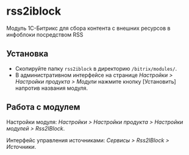 # rss2iblock
Модуль 1С-Битрикс для сбора контента с внешних ресурсов в инфоблоки посредством RSS

## Установка
* Скопируйте папку `rss2iblock` в директорию `/bitrix/modules/`.
* В административном интерфейсе на странице _Настройки > Настройки продукта > Модули_ нажмите кнопку [Установить] напротив названия модуля.

## Работа с модулем
Настройки модуля: _Настройки > Настройки продукта > Настройки модулей > Rss2IBlock_.

Интерфейс управления источниками: _Сервисы > Rss2IBlock > Источники_.

